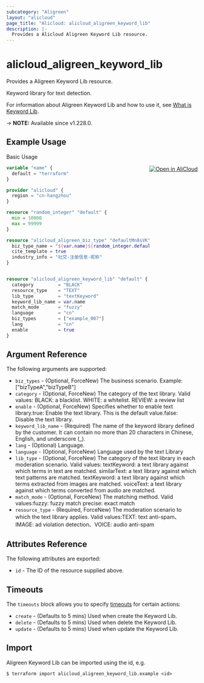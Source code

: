 ```yaml
---
subcategory: "Aligreen"
layout: "alicloud"
page_title: "Alicloud: alicloud_aligreen_keyword_lib"
description: |-
  Provides a Alicloud Aligreen Keyword Lib resource.
---
```


# alicloud_aligreen_keyword_lib

Provides a Aligreen Keyword Lib resource.

Keyword library for text detection.

For information about Aligreen Keyword Lib and how to use it, see [What is Keyword Lib](https://www.alibabacloud.com/help/en/).

-> **NOTE:** Available since v1.228.0.

## Example Usage
<div class="oics-button" style="float: right;margin: 0 0 -40px 0;">
  <a href="https://api.aliyun.com/api-tools/terraform?resource=alicloud_aligreen_keyword_lib&exampleId=a99f0cbe-b658-f0ac-406a-0a59728d2988411187b1&activeTab=example&spm=docs.r.aligreen_keyword_lib.0.a99f0cbeb6" target="_blank">
    <img alt="Open in AliCloud" src="https://img.alicdn.com/imgextra/i1/O1CN01hjjqXv1uYUlY56FyX_!!6000000006049-55-tps-254-36.svg" style="max-height: 44px; margin: 32px auto; max-width: 100%;">
  </a>
</div>

Basic Usage

```terraform
variable "name" {
  default = "terraform"
}

provider "alicloud" {
  region = "cn-hangzhou"
}

resource "random_integer" "default" {
  min = 10000
  max = 99999
}

resource "alicloud_aligreen_biz_type" "defaultMn8sVK" {
  biz_type_name = "${var.name}${random_integer.default.result}"
  cite_template = true
  industry_info = "社交-注册信息-昵称"
}


resource "alicloud_aligreen_keyword_lib" "default" {
  category         = "BLACK"
  resource_type    = "TEXT"
  lib_type         = "textKeyword"
  keyword_lib_name = var.name
  match_mode       = "fuzzy"
  language         = "cn"
  biz_types        = ["example_007"]
  lang             = "cn"
  enable           = true
}
```

## Argument Reference

The following arguments are supported:
* `biz_types` - (Optional, ForceNew) The business scenario. Example:["bizTypeA","bizTypeB"]
* `category` - (Optional, ForceNew) The category of the text library. Valid values: BLACK: a blacklist. WHITE: a whitelist. REVIEW: a review list
* `enable` - (Optional, ForceNew) Specifies whether to enable text library.true: Enable the text library. This is the default value.false: Disable the text library.
* `keyword_lib_name` - (Required) The name of the keyword library defined by the customer. It can contain no more than 20 characters in Chinese, English, and underscore (_).
* `lang` - (Optional) Language.
* `language` - (Optional, ForceNew) Language used by the text Library
* `lib_type` - (Optional, ForceNew) The category of the text library in each moderation scenario. Valid values: textKeyword: a text library against which terms in text are matched. similarText: a text library against which text patterns are matched. textKeyword: a text library against which terms extracted from images are matched. voiceText: a text library against which terms converted from audio are matched.
* `match_mode` - (Optional, ForceNew) The matching method. Valid values:fuzzy: fuzzy match precise: exact match
* `resource_type` - (Required, ForceNew) The moderation scenario to which the text library applies. Valid values:TEXT: text anti-spam、IMAGE: ad violation detection、VOICE: audio anti-spam

## Attributes Reference

The following attributes are exported:
* `id` - The ID of the resource supplied above.

## Timeouts

The `timeouts` block allows you to specify [timeouts](https://www.terraform.io/docs/configuration-0-11/resources.html#timeouts) for certain actions:
* `create` - (Defaults to 5 mins) Used when create the Keyword Lib.
* `delete` - (Defaults to 5 mins) Used when delete the Keyword Lib.
* `update` - (Defaults to 5 mins) Used when update the Keyword Lib.

## Import

Aligreen Keyword Lib can be imported using the id, e.g.

```shell
$ terraform import alicloud_aligreen_keyword_lib.example <id>
```